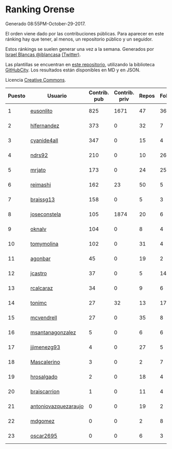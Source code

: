 # Ranking Orense

Generado 08:55PM-October-29-2017.

El orden viene dado por las contribuciones públicas. Para aparecer en este ránking hay que tener, al menos, un repositorio público y un seguidor.

Estos ránkings se suelen generar una vez a la semana. Generados por [Israel Blancas @iblancasa](https://github.com/iblancasa/) [(Twitter)](https://twitter.com/iblancasa).

Las plantillas se encuentran en [este repositorio](https://github.com/iblancasa/GH-Spanish-Ranking), utilizando la biblioteca [GitHubCity](https://github.com/iblancasa/GitHubCity). Los resultados están disponibles en MD y en JSON.

Licencia [Creative Commons](https://creativecommons.org/licenses/by/4.0/).

| Puesto   |  Usuario  | Contrib. pub | Contrib. priv |Repos| Followers | Desde |  Avatar  |
|----------|-----------|--------------|---------------|-----|-----------|-------|----------|
|1|[eusonlito](https://github.com/eusonlito)|825|1671|47|36|2011-03-01|![eusonlito](https://avatars2.githubusercontent.com/u/644551)|
|2|[hlfernandez](https://github.com/hlfernandez)|373|0|32|7|2013-01-31|![hlfernandez](https://avatars3.githubusercontent.com/u/3440230)|
|3|[cyanide4all](https://github.com/cyanide4all)|347|0|15|4|2015-10-13|![cyanide4all](https://avatars3.githubusercontent.com/u/15110109)|
|4|[ndrs92](https://github.com/ndrs92)|210|0|10|26|2013-12-10|![ndrs92](https://avatars1.githubusercontent.com/u/6155245)|
|5|[mrjato](https://github.com/mrjato)|173|0|24|25|2013-01-31|![mrjato](https://avatars0.githubusercontent.com/u/3437005)|
|6|[reimashi](https://github.com/reimashi)|162|23|50|5|2013-11-16|![reimashi](https://avatars3.githubusercontent.com/u/5956659)|
|7|[braissg13](https://github.com/braissg13)|158|0|5|3|2016-11-03|![braissg13](https://avatars3.githubusercontent.com/u/23237528)|
|8|[joseconstela](https://github.com/joseconstela)|105|1874|20|6|2014-01-13|![joseconstela](https://avatars0.githubusercontent.com/u/6388629)|
|9|[oknalv](https://github.com/oknalv)|104|0|8|4|2014-12-05|![oknalv](https://avatars0.githubusercontent.com/u/10089519)|
|10|[tomymolina](https://github.com/tomymolina)|102|0|31|4|2012-01-06|![tomymolina](https://avatars2.githubusercontent.com/u/1309445)|
|11|[agonbar](https://github.com/agonbar)|45|0|19|2|2012-03-19|![agonbar](https://avatars1.githubusercontent.com/u/1553211)|
|12|[jcastro](https://github.com/jcastro)|37|0|5|14|2010-01-26|![jcastro](https://avatars0.githubusercontent.com/u/190036)|
|13|[rcalcaraz](https://github.com/rcalcaraz)|34|0|9|6|2013-10-24|![rcalcaraz](https://avatars3.githubusercontent.com/u/5764920)|
|14|[tonimc](https://github.com/tonimc)|27|32|13|17|2011-04-25|![tonimc](https://avatars2.githubusercontent.com/u/750002)|
|15|[mcvendrell](https://github.com/mcvendrell)|27|0|35|8|2012-06-18|![mcvendrell](https://avatars1.githubusercontent.com/u/1863001)|
|16|[msantanagonzalez](https://github.com/msantanagonzalez)|5|0|6|6|2014-09-22|![msantanagonzalez](https://avatars2.githubusercontent.com/u/8866635)|
|17|[jjimenezg93](https://github.com/jjimenezg93)|4|0|27|5|2014-02-05|![jjimenezg93](https://avatars2.githubusercontent.com/u/6595611)|
|18|[Mascalerino](https://github.com/Mascalerino)|3|0|2|7|2014-12-05|![Mascalerino](https://avatars0.githubusercontent.com/u/10086067)|
|19|[hrosalgado](https://github.com/hrosalgado)|2|0|18|4|2014-11-24|![hrosalgado](https://avatars2.githubusercontent.com/u/9938772)|
|20|[braiscarrion](https://github.com/braiscarrion)|1|0|11|4|2013-12-29|![braiscarrion](https://avatars0.githubusercontent.com/u/6281857)|
|21|[antoniovazquezaraujo](https://github.com/antoniovazquezaraujo)|0|0|19|2|2011-08-17|![antoniovazquezaraujo](https://avatars0.githubusercontent.com/u/987077)|
|22|[mdgomez](https://github.com/mdgomez)|0|0|2|8|2014-11-26|![mdgomez](https://avatars1.githubusercontent.com/u/9967701)|
|23|[oscar2695](https://github.com/oscar2695)|0|0|6|3|2013-10-24|![oscar2695](https://avatars0.githubusercontent.com/u/5764349)|
